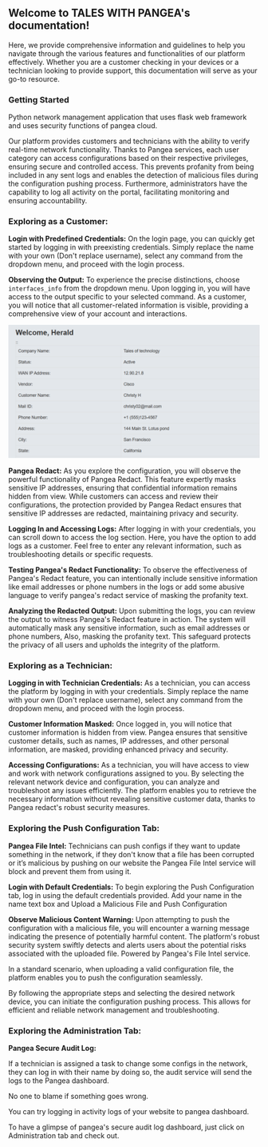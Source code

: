 ## __Welcome to TALES WITH PANGEA's documentation!__

Here, we provide comprehensive information and guidelines to help you navigate through the various features and functionalities of our platform effectively. Whether you are a customer checking in your devices or a technician looking to provide support, this documentation will serve as your go-to resource.

### __Getting Started__

Python network management application that uses flask web framework and uses security functions of pangea cloud.

Our platform provides customers and technicians with the ability to verify real-time network functionality. Thanks to Pangea services, each user category can access configurations based on their respective privileges, ensuring secure and controlled access. This prevents profanity from being included in any sent logs and enables the detection of malicious files during the configuration pushing process. Furthermore, administrators have the capability to log all activity on the portal, facilitating monitoring and ensuring accountability.

### __Exploring as a Customer:__

__Login with Predefined Credentials:__ On the login page, you can quickly get started by logging in with preexisting credentials. Simply replace the name with your own (Don't replace username), select any command from the dropdown menu, and proceed with the login process.

__Observing the Output:__ To experience the precise distinctions, choose `interfaces_info` from the dropdown menu. Upon logging in, you will have access to the output specific to your selected command. As a customer, you will notice that all customer-related information is visible, providing a comprehensive view of your account and interactions.

![Customer_Info_customer](/img/customer_info_csr.png)

__Pangea Redact:__ As you explore the configuration, you will observe the powerful functionality of Pangea Redact. This feature expertly masks sensitive IP addresses, ensuring that confidential information remains hidden from view. While customers can access and review their configurations, the protection provided by Pangea Redact ensures that sensitive IP addresses are redacted, maintaining privacy and security.

__Logging In and Accessing Logs:__ After logging in with your credentials, you can scroll down to access the log section. Here, you have the option to add logs as a customer. Feel free to enter any relevant information, such as troubleshooting details or specific requests.

__Testing Pangea's Redact Functionality:__ To observe the effectiveness of Pangea's Redact feature, you can intentionally include sensitive information like email addresses or phone numbers in the logs or add some abusive language to verify pangea's redact service of masking the profanity text.

__Analyzing the Redacted Output:__ Upon submitting the logs, you can review the output to witness Pangea's Redact feature in action. The system will automatically mask any sensitive information, such as email addresses or phone numbers, Also, masking the profanity text. This safeguard protects the privacy of all users and upholds the integrity of the platform.

### __Exploring as a Technician:__

__Logging in with Technician Credentials:__ As a technician, you can access the platform by logging in with your credentials. Simply replace the name with your own (Don't replace username), select any command from the dropdown menu, and proceed with the login process.

__Customer Information Masked:__ Once logged in, you will notice that customer information is hidden from view. Pangea ensures that sensitive customer details, such as names, IP addresses, and other personal information, are masked, providing enhanced privacy and security.

__Accessing Configurations:__ As a technician, you will have access to view and work with network configurations assigned to you. By selecting the relevant network device and configuration, you can analyze and troubleshoot any issues efficiently. The platform enables you to retrieve the necessary information without revealing sensitive customer data, thanks to Pangea redact's robust security measures.

### __Exploring the Push Configuration Tab:__

__Pangea File Intel:__ Technicians can push configs if they want to update something in the network, if they don't know that a file has been corrupted or it’s malicious by pushing on our website the Pangea File Intel service will block and prevent them from using it.

__Login with Default Credentials:__ To begin exploring the Push Configuration tab, log in using the default credentials provided. Add your name in the name text box and Upload a Malicious File and Push Configuration

__Observe Malicious Content Warning:__ Upon attempting to push the configuration with a malicious file, you will encounter a warning message indicating the presence of potentially harmful content. The platform's robust security system swiftly detects and alerts users about the potential risks associated with the uploaded file. Powered by Pangea's File Intel service.

In a standard scenario, when uploading a valid configuration file, the platform enables you to push the configuration seamlessly. 

By following the appropriate steps and selecting the desired network device, you can initiate the configuration pushing process. This allows for efficient and reliable network management and troubleshooting.

### __Exploring the Administration Tab:__

__Pangea Secure Audit Log:__

If a technician is assigned a task to change some configs in the network, they can log in with their name by doing so, the audit service will send the logs to the Pangea dashboard.

No one to blame if something goes wrong.

You can try logging in activity logs of your website to pangea dashboard.

To have a glimpse of pangea's secure audit log dashboard, just click on Administration tab and check out.